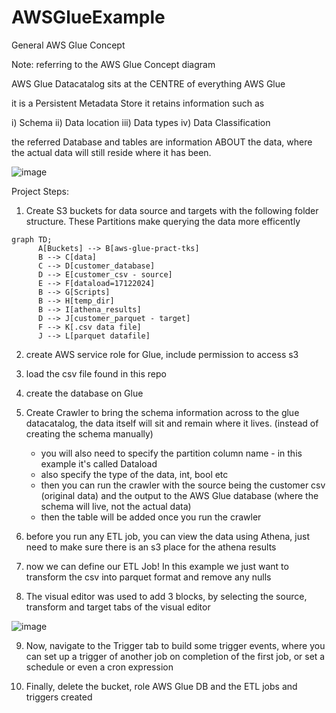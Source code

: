 # AWSGlueExample

General AWS Glue Concept

Note: referring to the AWS Glue Concept diagram

AWS Glue Datacatalog sits at the CENTRE of everything AWS Glue

it is a Persistent Metadata Store
it retains information such as 

i) Schema
ii) Data location
iii) Data types
iv) Data Classification

the referred Database and tables are information ABOUT the data, where the actual data will still reside where it has been.

![image](https://github.com/user-attachments/assets/7671e20c-39dc-41bf-a5a8-c1bcd86338aa)

Project Steps:
1) Create S3 buckets for data source and targets with the following folder structure. These Partitions make querying the data more efficently


``` mermaid
graph TD;
      A[Buckets] --> B[aws-glue-pract-tks]
      B --> C[data]
      C --> D[customer_database]
      D --> E[customer_csv - source]
      E --> F[dataload=17122024]
      B --> G[Scripts]
      B --> H[temp_dir]
      B --> I[athena_results]
      D --> J[customer_parquet - target]
      F --> K[.csv data file]
      J --> L[parquet datafile]

```

2) create AWS service role for Glue, include permission to access s3
3) load the csv file found in this repo
4) create the database on Glue
5) Create Crawler to bring the schema information across to the glue datacatalog, the data itself will sit and remain where it lives. (instead of creating the schema manually)
      - you will also need to specify the partition column name - in this example it's called Dataload
      - also specify the type of the data, int, bool etc
   - then you can run the crawler with the source being the customer csv (original data) and the output to the AWS Glue database (where the schema will live, not the actual data)
   - then the table will be added once you run the crawler
   
6) before you run any ETL job, you can view the data using Athena, just need to make sure there is an s3 place for the athena results
7) now we can define our ETL Job!
      In this example we just want to transform the csv into parquet format and remove any nulls

8) The visual editor was used to add 3 blocks, by selecting the source, transform and target tabs of the visual editor

![image](https://github.com/user-attachments/assets/d6bafad9-bf8f-4913-926a-52980a5e5400)

9) Now, navigate to the Trigger tab to build some trigger events, where you can set up a trigger of another job on completion of the first job, or set a schedule or even a cron expression

10) Finally, delete the bucket, role AWS Glue DB and the ETL jobs and triggers created
